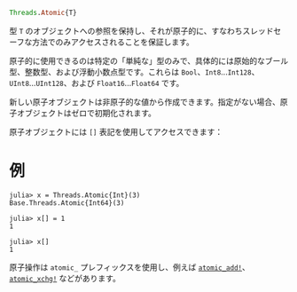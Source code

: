 ```julia
Threads.Atomic{T}
```

型 `T` のオブジェクトへの参照を保持し、それが原子的に、すなわちスレッドセーフな方法でのみアクセスされることを保証します。

原子的に使用できるのは特定の「単純な」型のみで、具体的には原始的なブール型、整数型、および浮動小数点型です。これらは `Bool`、`Int8`...`Int128`、`UInt8`...`UInt128`、および `Float16`...`Float64` です。

新しい原子オブジェクトは非原子的な値から作成できます。指定がない場合、原子オブジェクトはゼロで初期化されます。

原子オブジェクトには `[]` 表記を使用してアクセスできます：

# 例

```jldoctest
julia> x = Threads.Atomic{Int}(3)
Base.Threads.Atomic{Int64}(3)

julia> x[] = 1
1

julia> x[]
1
```

原子操作は `atomic_` プレフィックスを使用し、例えば [`atomic_add!`](@ref)、[`atomic_xchg!`](@ref) などがあります。

